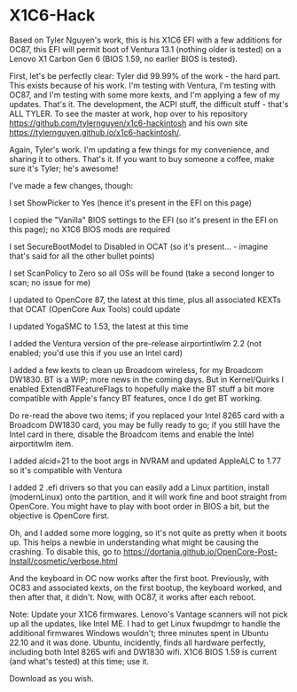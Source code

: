 # X1C6-Hack
Based on Tyler Nguyen's work, this is his X1C6 EFI with a few additions for OC87, this EFI will permit boot of Ventura 13.1 (nothing older is tested) on a Lenovo X1 Carbon Gen 6 (BIOS 1.59, no earlier BIOS is tested).

First, let's be perfectly clear:  Tyler did 99.99% of the work - the hard part.  This exists because of his work.  I'm testing with Ventura, I'm testing with OC87, and I'm testing with some more kexts, and I'm applying a few of my updates.  That's it.  The development, the ACPI stuff, the difficult stuff - that's ALL TYLER.  To see the master at work, hop over to his repository https://github.com/tylernguyen/x1c6-hackintosh and his own site https://tylernguyen.github.io/x1c6-hackintosh/.  

Again, Tyler's work.  I'm updating a few things for my convenience, and sharing it to others.  That's it.  If you want to buy someone a coffee, make sure it's Tyler; he's awesome! 

I've made a few changes, though: 

I set ShowPicker to Yes (hence it's present in the EFI on this page) 

I copied the "Vanilla" BIOS settings to the EFI (so it's present in the EFI on this page); no X1C6 BIOS mods are required

I set SecureBootModel to Disabled in OCAT (so it's present... - imagine that's said for all the other bullet points) 

I set ScanPolicy to Zero so all OSs will be found (take a second longer to scan; no issue for me) 

I updated to OpenCore 87, the latest at this time, plus all associated KEXTs that OCAT (OpenCore Aux Tools) could update

I updated YogaSMC to 1.53, the latest at this time

I added the Ventura version of the pre-release airportintlwlm 2.2 (not enabled; you'd use this if you use an Intel card) 

I added a few kexts to clean up Broadcom wireless, for my Broadcom DW1830.  BT is a WIP; more news in the coming days.  But in Kernel/Quirks I enabled ExtendBTFeatureFlags to hopefully make the BT stuff a bit more compatible with Apple's fancy BT features, once I do get BT working.

Do re-read the above two items; if you replaced your Intel 8265 card with a Broadcom DW1830 card, you may be fully ready to go; if you still have the Intel card in there, disable the Broadcom items and enable the Intel airportitwlm item.

I added alcid=21 to the boot args in NVRAM and updated AppleALC to 1.77 so it's compatible with Ventura

I added 2 .efi drivers so that you can easily add a Linux partition, install (modernLinux) onto the partition, and it will work fine and boot straight from OpenCore.  You might have to play with boot order in BIOS a bit, but the objective is OpenCore first.  

Oh, and I added some more logging, so it's not quite as pretty when it boots up.  This helps a newbie in understanding what might be causing the crashing.  To disable this, go to https://dortania.github.io/OpenCore-Post-Install/cosmetic/verbose.html

And the keyboard in OC now works after the first boot.  Previously, with OC83 and associated kexts, on the first bootup, the keyboard worked, and then after that, it didn't.  Now, with OC87, it works after each reboot. 

Note:  Update your X1C6 firmwares.  Lenovo's Vantage scanners will not pick up all the updates, like Intel ME.  I had to get Linux fwupdmgr to handle the additional firmwares Windows wouldn't; three minutes spent in Ubuntu 22.10 and it was done.  Ubuntu, incidently, finds all hardware perfectly, including both Intel 8265 wifi and DW1830 wifi.  X1C6 BIOS 1.59 is current (and what's tested) at this time; use it.

Download as you wish.  
